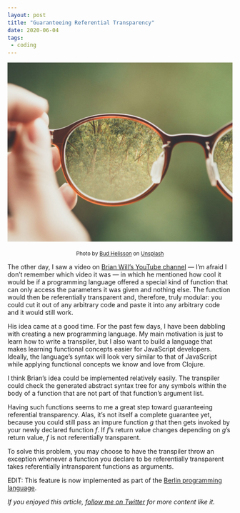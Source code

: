 ```yaml
---
layout: post
title: "Guaranteeing Referential Transparency"
date: 2020-06-04
tags:
 - coding
---
```


![Glasses](/img/1_2RdfimeWaFU2lsGSgWVViw.jpg)

<p style="text-align: center;">
  <small>Photo by <a href="https://unsplash.com/@budhelisson?utm_source=unsplash&utm_medium=referral&utm_content=creditCopyText">Bud Helisson</a> on <a href="https://unsplash.com/s/photos/transparency?utm_source=unsplash&utm_medium=referral&utm_content=creditCopyText">Unsplash</a></small>
</p>

The other day, I saw a video on [Brian Will’s YouTube channel](https://www.youtube.com/user/briantwill) — I’m afraid I don’t remember which video it was — in which he mentioned how cool it would be if a programming language offered a special kind of function that can only access the parameters it was given and nothing else. The function would then be referentially transparent and, therefore, truly modular: you could cut it out of any arbitrary code and paste it into any arbitrary code and it would still work.

His idea came at a good time. For the past few days, I have been dabbling with creating a new programming language. My main motivation is just to learn how to write a transpiler, but I also want to build a language that makes learning functional concepts easier for JavaScript developers. Ideally, the language’s syntax will look very similar to that of JavaScript while applying functional concepts we know and love from Clojure.

I think Brian’s idea could be implemented relatively easily. The transpiler could check the generated abstract syntax tree for any symbols within the body of a function that are not part of that function’s argument list.

Having such functions seems to me a great step toward guaranteeing referential transparency. Alas, it’s not itself a complete guarantee yet, because you could still pass an impure function *g* that then gets invoked by your newly declared function *f*. If *f*’s return value changes depending on *g*’s return value, *f* is not referentially transparent.

To solve this problem, you may choose to have the transpiler throw an exception whenever a function you declare to be referentially transparent takes referentially intransparent functions as arguments.

EDIT: This feature is now implemented as part of the [Berlin programming language](http://berlinlang.org/).

*If you enjoyed this article, [follow me on Twitter](https://twitter.com/dchackethal) for more content like it.*
